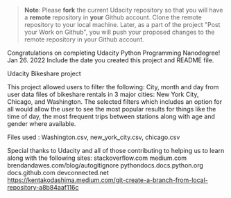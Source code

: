 >**Note**: Please **fork** the current Udacity repository so that you will have a **remote** repository in **your** Github account. Clone the remote repository to your local machine. Later, as a part of the project "Post your Work on Github", you will push your proposed changes to the remote repository in your Github account.

Congratulations on completing Udacity Python Programming Nanodegree!
Jan 26. 2022
Include the date you created this project and README file.

Udacity Bikeshare project


This project allowed users to filter the following: City, month and day from user data files of bikeshare rentals in 3 major cities: New York City, Chicago, and Washington. The selected filters which includes an option for all would allow the user to see the most popular results for things like the time of day, the most frequent trips between stations along with age and gender where available.

Files used : Washington.csv, new_york_city.csv, chicago.csv

Special thanks to Udacity and all of those contributing to helping us to learn along with the following sites:
stackoverflow.com
medium.com
brendandawes.com/blog/autogitignore
pythondocs.docs.python.org
docs.github.com
devconnected.net
https://kentakodashima.medium.com/git-create-a-branch-from-local-repository-a8b84aaf116c
